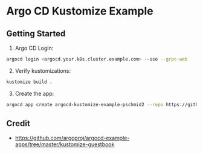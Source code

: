 # Argo CD Kustomize Example

## Getting Started
1. Argo CD Login:
```bash
argocd login <argocd.your.k8s.cluster.example.com> --sso --grpc-web
```

2. Verify kustomizations:
```bash
kustomize build .
```

3. Create the app:
```bash
argocd app create argocd-kustomize-example-pschmid2 --repo https://github.com/philipschmid/argocd-kustomize-example.git --path example-app --dest-server https://kubernetes.default.svc --dest-namespace pitc-pschmid2-argocd
```

## Credit
- https://github.com/argoproj/argocd-example-apps/tree/master/kustomize-guestbook